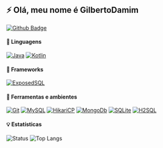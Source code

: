 ## ⚡ Olá, meu nome é GilbertoDamim 

<a href="https://github.com/GilbertoDamim"><img alt="Github Badge" src="https://img.shields.io/badge/-Github-4B0082?style=for-the-badge&logo=Github&logoColor=gray&link=https://github.com/GilbertoDamim" /></a>

#### :speech_balloon: Linguagens
<a href="#"><img alt="Java" src="https://img.shields.io/badge/Java-4B0082.svg?style=for-the-badge&logo=java&logoColor=white" /></a>
<a href="https://github.com/JetBrains/kotlin"><img alt="Kotlin" src="https://img.shields.io/badge/Kotlin-4B0082.svg?style=for-the-badge&logo=kotlin&logoColor=white&link=https://github.com/JetBrains/kotlin" /></a>


#### :hammer: Frameworks
<a href="https://github.com/JetBrains/Exposed"><img alt="ExposedSQL" src="https://img.shields.io/badge/ExposedSQL-4B0082.svg?style=for-the-badge&logo=kotlin&logoColor=white&link=https://github.com/JetBrains/Exposed" /></a>

#### :wrench: Ferramentas e ambientes
<a href="https://github.com/GilbertoDamim"><img alt="Git" src="https://img.shields.io/badge/Git-4B0082.svg?style=for-the-badge&logo=git&logoColor=D853F&link=https://github.com/GilbertoDamim" /></a>
<a href="https://github.com/mysql"><img alt="MySQL" src="https://img.shields.io/badge/MySQL-4B0082.svg?style=for-the-badge&logo=mysql&logoColor=white&link=https://github.com/mysql" /></a>
<a href="https://github.com/brettwooldridge/HikariCP"><img alt="HikariCP" src="https://img.shields.io/badge/HikariCP-4B0082.svg?style=for-the-badge&logo=mysql&logoColor=white&link=https://github.com/brettwooldridge/HikariCP" /></a>
<a href="https://github.com/mongodb/mongo"><img alt="MongoDb" src="https://img.shields.io/badge/MongoDb-4B0082.svg?style=for-the-badge&logo=mongodb&logoColor=4DB33D&link=https://github.com/mongodb/mongo" /></a>
<a href="https://sqlite.org/index.html"><img alt="SQLite" src="https://img.shields.io/badge/SQLITE-4B0082.svg?style=for-the-badge&logo=sqlite&logoColor=008080&link=https://sqlite.org/index.html" /></a>
<a href="https://github.com/h2database/h2database"><img alt="H2SQL" src="https://img.shields.io/badge/H2SQL-4B0082.svg?style=for-the-badge&logo=sqlite&logoColor=008080&link=https://github.com/h2database/h2database" /></a>

#### :bulb: Estatísticas
<a>![Status](https://github-readme-stats.vercel.app/api?username=GilbertoDamim&show_icons=true&count_private=true&theme=nightowl&locale=pt-br&hide=prs,issues)</a>
<a>![Top Langs](https://github-readme-stats.vercel.app/api/top-langs/?username=GilbertoDamim&hide=html&layout=compact&theme=nightowl&locale=pt-br)</a>
